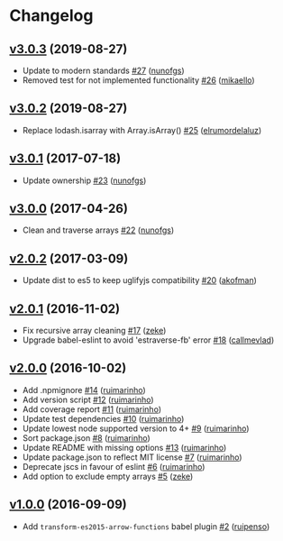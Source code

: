 # Changelog

## [v3.0.3](https://github.com/nunofgs/clean-deep/releases/tag/v3.0.3) (2019-08-27)
- Update to modern standards [\#27](https://github.com/nunofgs/clean-deep/pull/27) ([nunofgs](https://github.com/nunofgs))
- Removed test for not implemented functionality [\#26](https://github.com/nunofgs/clean-deep/pull/26) ([mikaello](https://github.com/mikaello))

## [v3.0.2](https://github.com/nunofgs/clean-deep/releases/tag/v3.0.2) (2019-08-27)
- Replace lodash.isarray with Array.isArray() [\#25](https://github.com/nunofgs/clean-deep/pull/25) ([elrumordelaluz](https://github.com/elrumordelaluz))

## [v3.0.1](https://github.com/nunofgs/clean-deep/releases/tag/v3.0.1) (2017-07-18)
- Update ownership [\#23](https://github.com/nunofgs/clean-deep/pull/23) ([nunofgs](https://github.com/nunofgs))

## [v3.0.0](https://github.com/nunofgs/clean-deep/releases/tag/v3.0.0) (2017-04-26)
- Clean and traverse arrays [\#22](https://github.com/nunofgs/clean-deep/pull/22) ([nunofgs](https://github.com/nunofgs))

## [v2.0.2](https://github.com/nunofgs/clean-deep/releases/tag/v2.0.2) (2017-03-09)
- Update dist to es5 to keep uglifyjs compatibility [\#20](https://github.com/nunofgs/clean-deep/pull/20) ([akofman](https://github.com/akofman))

## [v2.0.1](https://github.com/nunofgs/clean-deep/releases/tag/v2.0.1) (2016-11-02)
- Fix recursive array cleaning [\#17](https://github.com/nunofgs/clean-deep/pull/17) ([zeke](https://github.com/zeke))
- Upgrade babel-eslint to avoid 'estraverse-fb' error [\#18](https://github.com/nunofgs/clean-deep/pull/18) ([callmevlad](https://github.com/callmevlad))

## [v2.0.0](https://github.com/nunofgs/clean-deep/releases/tag/v2.0.0) (2016-10-02)
- Add .npmignore [\#14](https://github.com/nunofgs/clean-deep/pull/14) ([ruimarinho](https://github.com/ruimarinho))
- Add version script [\#12](https://github.com/nunofgs/clean-deep/pull/12) ([ruimarinho](https://github.com/ruimarinho))
- Add coverage report [\#11](https://github.com/nunofgs/clean-deep/pull/11) ([ruimarinho](https://github.com/ruimarinho))
- Update test dependencies [\#10](https://github.com/nunofgs/clean-deep/pull/10) ([ruimarinho](https://github.com/ruimarinho))
- Update lowest node supported version to 4+ [\#9](https://github.com/nunofgs/clean-deep/pull/9) ([ruimarinho](https://github.com/ruimarinho))
- Sort package.json [\#8](https://github.com/nunofgs/clean-deep/pull/8) ([ruimarinho](https://github.com/ruimarinho))
- Update README with missing options [\#13](https://github.com/nunofgs/clean-deep/pull/13) ([ruimarinho](https://github.com/ruimarinho))
- Update package.json to reflect MIT license [\#7](https://github.com/nunofgs/clean-deep/pull/7) ([ruimarinho](https://github.com/ruimarinho))
- Deprecate jscs in favour of eslint [\#6](https://github.com/nunofgs/clean-deep/pull/6) ([ruimarinho](https://github.com/ruimarinho))
- Add option to exclude empty arrays [\#5](https://github.com/nunofgs/clean-deep/pull/5) ([zeke](https://github.com/zeke))

## [v1.0.0](https://github.com/nunofgs/clean-deep/releases/tag/1.0.0) (2016-09-09)
- Add `transform-es2015-arrow-functions` babel plugin [\#2](https://github.com/nunofgs/clean-deep/pull/2) ([ruipenso](https://github.com/ruipenso))
